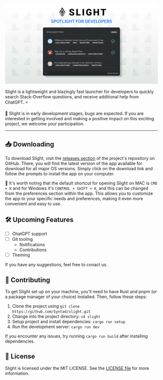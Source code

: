![Syntad App Logo](./assets/banner.png)

Slight is a lightweight and blazingly fast launcher for developers to quickly search Stack-Overflow questions, and receive additional help from ChatGPT. ⚡

🚧 Slight is in early development stages, bugs are expected. If you are interested in getting involved and making a positive impact on this exciting project, we welcome your participation.

---

## 📥 Downloading

To download Slight, visit the [releases section](https://github.com/Syntad/slight/releases) of the project's repository on GitHub. There, you will find the latest version of the app available for download for all major OS versions. Simply click on the download link and follow the prompts to install the app on your computer.

📌 It's worth noting that the default shortcut for opening Slight on MAC is `CMD + K` and for Windows it's `CONTROL + SHIFT + K`, and this can be changed from the preferences section within the app. This allows you to customize the app to your specific needs and preferences, making it even more convenient and easy to use.

## 🛠 Upcoming Features

-   [ ] ChatGPT support
-   [ ] Git tooling
    -   Notifications
    -   Contributions
-   [ ] Theming

If you have any suggestions, feel free to conact us.

## 🤝 Contributing

To get Slight set up on your machine, you'll need to have Rust and pnpm (or a package manager of your choice) installed. Then, follow these steps:

1. Clone the project using `git clone https://github.com/Syntad/slight.git`
2. Change into the project directory: `cd slight`
3. Setup project and install dependencies: `cargo run setup`
4. Run the development server: `cargo run dev`

If you encounter any issues, try running `cargo run build` after installing dependencies.

## 📝 License

Slight is licensed under the MIT LICENSE. See the [LICENSE file](./LICENSE.txt) for more information.
